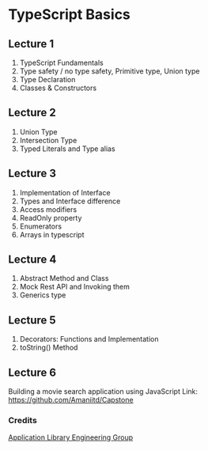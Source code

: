# TypeScript Basics

## Lecture 1

1. TypeScript Fundamentals
2. Type safety / no type safety, Primitive type, Union type
3. Type Declaration
4. Classes & Constructors

## Lecture 2

1. Union Type
2. Intersection Type
3. Typed Literals and Type alias

## Lecture 3

1. Implementation of Interface
2. Types and Interface difference
3. Access modifiers
4. ReadOnly property
5. Enumerators
6. Arrays in typescript

## Lecture 4

1. Abstract Method and Class
2. Mock Rest API and Invoking them
3. Generics type

## Lecture 5

1. Decorators: Functions and Implementation
2. toString() Method

## Lecture 6

Building a movie search application using JavaScript
Link: https://github.com/Amaniitd/Capstone

### Credits

[Application Library Engineering Group](http://applibgroup.github.io/)
